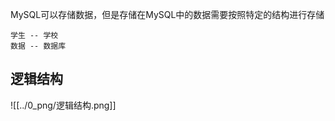 
MySQL可以存储数据，但是存储在MySQL中的数据需要按照特定的结构进行存储
```
学生 -- 学校
数据 -- 数据库
```

## 逻辑结构
![[../0_png/逻辑结构.png]]
